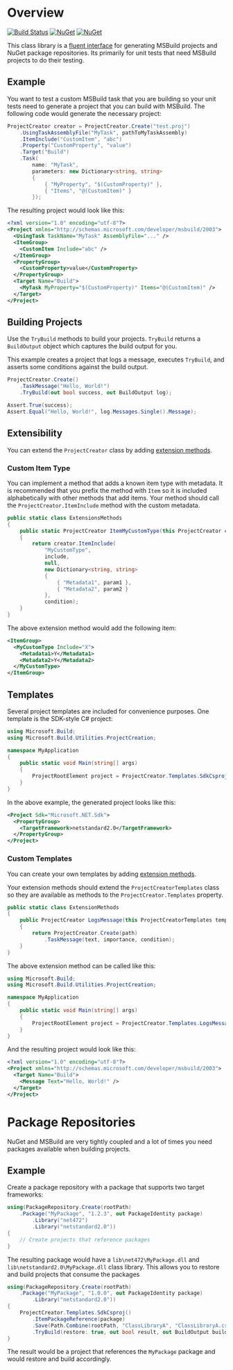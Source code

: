 # Overview
[![Build Status](https://jeffkl.visualstudio.com/Public/_apis/build/status/MSBuildProjectCreator?branchName=main)](https://jeffkl.visualstudio.com/Public/_build/latest?definitionId=18&branchName=main)
[![NuGet](https://img.shields.io/nuget/v/MSBuild.ProjectCreation.svg)](https://www.nuget.org/packages/MSBuild.ProjectCreation)
[![NuGet](https://img.shields.io/nuget/dt/MSBuild.ProjectCreation.svg)](https://www.nuget.org/packages/MSBuild.ProjectCreation)

This class library is a [fluent interface](https://en.wikipedia.org/wiki/Fluent_interface) for generating MSBuild projects and NuGet package repositories.  Its primarily for unit tests that need MSBuild projects to do their testing.

## Example
You want to test a custom MSBuild task that you are building so your unit tests need to generate a project that you can build with MSBuild.  The following code would generate the necessary project:

```C#
ProjectCreator creator = ProjectCreator.Create("test.proj")
    .UsingTaskAssemblyFile("MyTask", pathToMyTaskAssembly)
    .ItemInclude("CustomItem", "abc")
    .Property("CustomProperty", "value")
    .Target("Build")
    .Task(
        name: "MyTask",
        parameters: new Dictionary<string, string>
        {
            { "MyProperty", "$(CustomProperty)" },
            { "Items", "@(CustomItem)" }
        });
```

The resulting project would look like this:

```xml
<?xml version="1.0" encoding="utf-8"?>
<Project xmlns="http://schemas.microsoft.com/developer/msbuild/2003">
  <UsingTask TaskName="MyTask" AssemblyFile="..." />
  <ItemGroup>
    <CustomItem Include="abc" />
  </ItemGroup>
  <PropertyGroup>
    <CustomProperty>value</CustomProperty>
  </PropertyGroup>
  <Target Name="Build">
    <MyTask MyProperty="$(CustomProperty)" Items="@(CustomItem)" />
  </Target>
</Project>
```

## Building Projects
Use the `TryBuild` methods to build your projects.  `TryBuild` returns a `BuildOutput` object which captures the build output for you.

This example creates a project that logs a message, executes `TryBuild`, and asserts some conditions against the build output.
```C#
ProjectCreator.Create()
    .TaskMessage("Hello, World!")
    .TryBuild(out bool success, out BuildOutput log);

Assert.True(success);
Assert.Equal("Hello, World!", log.Messages.Single().Message);
```

## Extensibility
You can extend the `ProjectCreator` class by adding [extension methods](https://docs.microsoft.com/en-us/dotnet/csharp/programming-guide/classes-and-structs/extension-methods).  

### Custom Item Type
You can implement a method that adds a known item type with metadata.  It is recommended that you prefix the method with `Item` so it is included alphabetically with other methods that add items.  Your method should call the `ProjectCreator.ItemInclude` method with the custom metadata.
```C#
public static class ExtensionsMethods
{
    public static ProjectCreator ItemMyCustomType(this ProjectCreator creator, string include, string param1, string param2, string condition = null)
    {
        return creator.ItemInclude(
            "MyCustomType",
            include,
            null,
            new Dictionary<string, string>
            {
                { "Metadata1", param1 },
                { "Metadata2", param2 }
            },
            condition);
    }
}
```

The above extension method would add the following item:

```xml
<ItemGroup>
  <MyCustomType Include="X">
    <Metadata1>Y</Metadata1>
    <Metadata2>Y</Metadata2>
  </MyCustomType>
</ItemGroup>
```

## Templates
Several project templates are included for convenience purposes.  One template is the SDK-style C# project:

```C#
using Microsoft.Build;
using Microsoft.Build.Utilities.ProjectCreation;

namespace MyApplication
{
    public static void Main(string[] args)
    {
        ProjectRootElement project = ProjectCreator.Templates.SdkCsproj("project1.csproj");
    }
}
```

In the above example, the generated project looks like this:

```xml
<Project Sdk="Microsoft.NET.Sdk">
  <PropertyGroup>
    <TargetFramework>netstandard2.0</TargetFramework>
  </PropertyGroup>
</Project>

```

### Custom Templates

You can create your own templates by adding [extension methods](https://docs.microsoft.com/en-us/dotnet/csharp/programming-guide/classes-and-structs/extension-methods).

Your extension methods should extend the `ProjectCreatorTemplates` class so they are available as methods to the `ProjectCreator.Templates` property.

```C#
public static class ExtensionMethods
{
    public ProjectCreator LogsMessage(this ProjectCreatorTemplates template, string text, string path = null, MessageImportance ? importance = null, string condition = null)
    {
        return ProjectCreator.Create(path)
            .TaskMessage(text, importance, condition);
    }
}
```

The above extension method can be called like this:

```C#
using Microsoft.Build;
using Microsoft.Build.Utilities.ProjectCreation;

namespace MyApplication
{
    public static void Main(string[] args)
    {
        ProjectRootElement project = ProjectCreator.Templates.LogsMessage("Hello, World!");
    }
}
```

And the resulting project would look like this:

```xml
<?xml version="1.0" encoding="utf-8"?>
<Project xmlns="http://schemas.microsoft.com/developer/msbuild/2003">
  <Target Name="Build">
    <Message Text="Hello, World!" />
  </Target>
</Project>
```

# Package Repositories
NuGet and MSBuild are very tightly coupled and a lot of times you need packages available when building projects.

## Example

Create a package repository with a package that supports two target frameworks:

```C#
using(PackageRepository.Create(rootPath)
    .Package("MyPackage", "1.2.3", out PackageIdentity package)
        .Library("net472")
        .Library("netstandard2.0"))
{
    // Create projects that reference packages
}
```

The resulting package would have a `lib\net472\MyPackage.dll` and `lib\netstandard2.0\MyPackage.dll` class library.  This allows you to restore and build projects that consume the packages

```C#
using(PackageRepository.Create(rootPath)
    .Package("MyPackage", "1.0.0", out PackageIdentity package)
        .Library("netstandard2.0"))
{
    ProjectCreator.Templates.SdkCsproj()
        .ItemPackageReference(package)
        .Save(Path.Combine(rootPath, "ClassLibraryA", "ClassLibraryA.csproj"))
        .TryBuild(restore: true, out bool result, out BuildOutput buildOutput);
}
```

The result would be a project that references the `MyPackage` package and would restore and build accordingly.